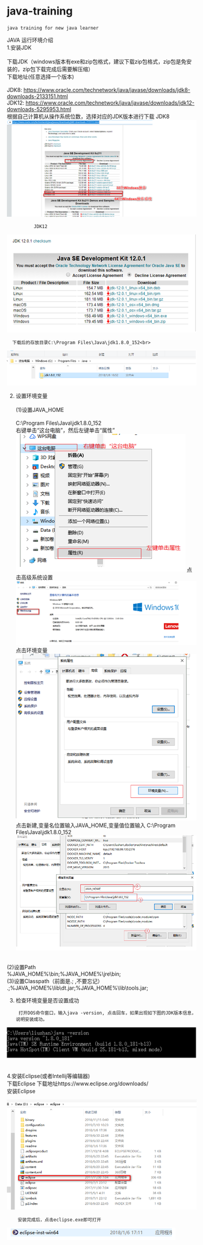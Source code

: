 # java-training   
    java training for new java learner   
JAVA 运行环境介绍   
1.安装JDK   
<br>
  下载JDK（windows版本有exe和zip包格式，建议下载zip包格式，zip包是免安装的，zip包下载完成后需要解压缩）<br>
        下载地址(任意选择一个版本)
        <br>
        <br>
        JDK8: https://www.oracle.com/technetwork/java/javase/downloads/jdk8-downloads-2133151.html
      <br>
              JDK12: https://www.oracle.com/technetwork/java/javase/downloads/jdk12-downloads-5295953.html
  <br>
        根据自己计算机从操作系统位数，选择对应的JDK版本进行下载
        JDK8
  ![image](https://github.com/sumingsoftware/images/blob/master/jdk.png)
  
              JDK12
  ![image](https://github.com/sumingsoftware/images/blob/master/JDK12.png)
   
      下载后的存放目录C:\Program Files\Java\jdk1.8.0_152<br>
   ![image](https://github.com/sumingsoftware/images/blob/master/JDK%E5%AD%98%E6%94%BE%E7%9B%AE%E5%BD%95.png)
  
2. 设置环境变量   <br>    
        (1)设置JAVA_HOME   
        <br>
        C:\Program Files\Java\jdk1.8.0_152
        <br>
        右键单击“这台电脑”，然后左键单击“属性”
        <br>
  ![image](https://github.com/sumingsoftware/images/blob/master/JAVA%E7%8E%AF%E5%A2%83%E5%8F%98%E9%87%8F%E8%AE%BE%E7%BD%AE1.png)
          点击高级系统设置
          <br>
  ![image](https://github.com/sumingsoftware/images/blob/master/JAVA%E7%8E%AF%E5%A2%83%E5%8F%98%E9%87%8F%E8%AE%BE%E7%BD%AE2.png)
         点击环境变量
         <br>
  ![image](https://github.com/sumingsoftware/images/blob/master/JAVA%E7%8E%AF%E5%A2%83%E5%8F%98%E9%87%8F%E8%AE%BE%E7%BD%AE3.png)
        点击新建,变量名位置输入JAVA_HOME,变量值位置输入 C:\Program Files\Java\jdk1.8.0_152
        <br>
  ![image](https://github.com/sumingsoftware/images/blob/master/JAVA%E7%8E%AF%E5%A2%83%E5%8F%98%E9%87%8F%E8%AE%BE%E7%BD%AE4.png)
 <br>
        (2)设置Path
        <br>
  %JAVA_HOME%\bin;%JAVA_HOME%\jre\bin;
  <br>
        (3)设置Classpath（前面是.; ,不要忘记）
        <br>
      .;%JAVA_HOME%\lib\dt.jar;%JAVA_HOME%\lib\tools.jar;
  
3. 检查环境变量是否设置成功

        打开DOS命令窗口，输入java -version, 点击回车，如果出现如下图的JDK版本信息，说明安装成功。
        
![image](https://github.com/sumingsoftware/images/blob/master/JAVA%20env%20check.png)
  
<br>
4.安装Eclipse(或者Intellij等编辑器)   
<br>
        下载Eclipse   
 下载地址https://www.eclipse.org/downloads/   
<br>
        安装Eclipse

 ![image](https://github.com/sumingsoftware/images/blob/master/eclipse.png)
 
 
        安装完成后，点击eclipse.exe即可打开
 
  ![image](https://github.com/sumingsoftware/images/blob/master/eclipse1.png)
  
 
